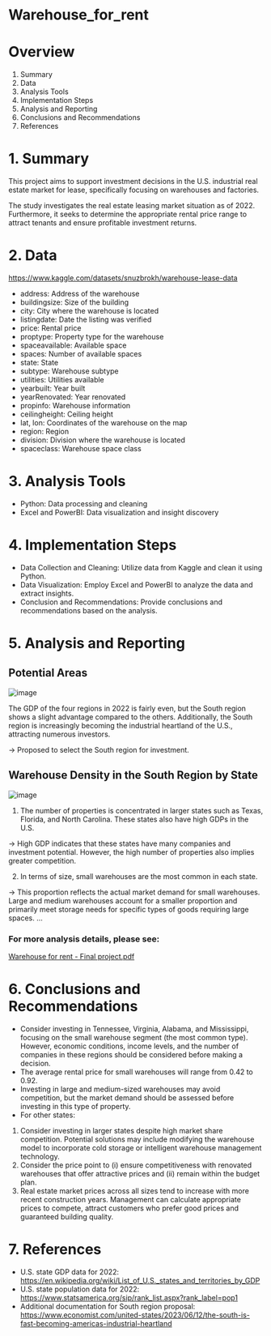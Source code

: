 # Warehouse_for_rent

# Overview
1. Summary
2. Data
3. Analysis Tools
4. Implementation Steps
5. Analysis and Reporting
6. Conclusions and Recommendations
7. References

# 1. Summary
This project aims to support investment decisions in the U.S. industrial real estate market for lease, specifically focusing on warehouses and factories.

The study investigates the real estate leasing market situation as of 2022. Furthermore, it seeks to determine the appropriate rental price range to attract tenants and ensure profitable investment returns.

# 2. Data
https://www.kaggle.com/datasets/snuzbrokh/warehouse-lease-data
- address: Address of the warehouse
- buildingsize: Size of the building
- city: City where the warehouse is located
- listingdate: Date the listing was verified
- price: Rental price
- proptype: Property type for the warehouse
- spaceavailable: Available space
- spaces: Number of available spaces
- state: State
- subtype: Warehouse subtype
- utilities: Utilities available
- yearbuilt: Year built
- yearRenovated: Year renovated
- propinfo: Warehouse information
- ceilingheight: Ceiling height
- lat, lon: Coordinates of the warehouse on the map
- region: Region
- division: Division where the warehouse is located
- spaceclass: Warehouse space class

# 3. Analysis Tools
- Python: Data processing and cleaning
- Excel and PowerBI: Data visualization and insight discovery

# 4. Implementation Steps
- Data Collection and Cleaning: Utilize data from Kaggle and clean it using Python.
- Data Visualization: Employ Excel and PowerBI to analyze the data and extract insights.
- Conclusion and Recommendations: Provide conclusions and recommendations based on the analysis.

# 5. Analysis and Reporting

## Potential Areas
![image](https://github.com/user-attachments/assets/2623270d-2536-4c14-bb01-6d8a8cb8140c)

The GDP of the four regions in 2022 is fairly even, but the South region shows a slight advantage compared to the others. Additionally, the South region is increasingly becoming the industrial heartland of the U.S., attracting numerous investors.

-> Proposed to select the South region for investment.

## Warehouse Density in the South Region by State
![image](https://github.com/user-attachments/assets/9f7cb743-cd0c-4b78-9dcf-9cf40062fbcb)

1. The number of properties is concentrated in larger states such as Texas, Florida, and North Carolina. These states also have high GDPs in the U.S.

-> High GDP indicates that these states have many companies and investment potential. However, the high number of properties also implies greater competition.

2. In terms of size, small warehouses are the most common in each state.

-> This proportion reflects the actual market demand for small warehouses. Large and medium warehouses account for a smaller proportion and primarily meet storage needs for specific types of goods requiring large spaces.
...

### For more analysis details, please see:
[Warehouse for rent - Final project.pdf](https://github.com/user-attachments/files/18827344/Warehouse.for.rent.-.Final.project.pdf)

# 6. Conclusions and Recommendations
- Consider investing in Tennessee, Virginia, Alabama, and Mississippi, focusing on the small warehouse segment (the most common type). However, economic conditions, income levels, and the number of companies in these regions should be considered before making a decision.
- The average rental price for small warehouses will range from 0.42 to 0.92.
- Investing in large and medium-sized warehouses may avoid competition, but the market demand should be assessed before investing in this type of property.
- For other states:
1. Consider investing in larger states despite high market share competition. Potential solutions may include modifying the warehouse model to incorporate cold storage or intelligent warehouse management technology.
2. Consider the price point to (i) ensure competitiveness with renovated warehouses that offer attractive prices and (ii) remain within the budget plan.
3. Real estate market prices across all sizes tend to increase with more recent construction years. Management can calculate appropriate prices to compete, attract customers who prefer good prices and guaranteed building quality.

# 7. References
- U.S. state GDP data for 2022: https://en.wikipedia.org/wiki/List_of_U.S._states_and_territories_by_GDP
- U.S. state population data for 2022: https://www.statsamerica.org/sip/rank_list.aspx?rank_label=pop1
- Additional documentation for South region proposal: https://www.economist.com/united-states/2023/06/12/the-south-is-fast-becoming-americas-industrial-heartland


